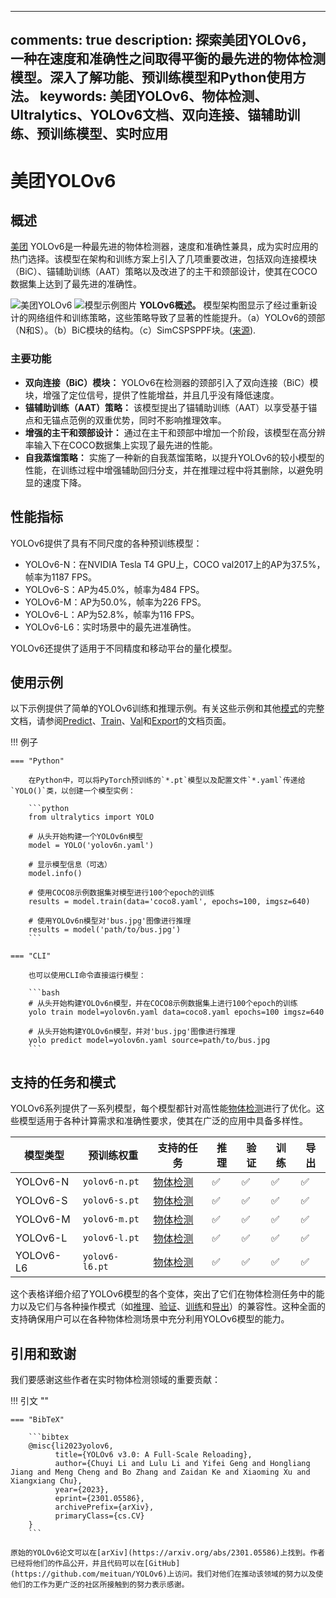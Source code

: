 ______________________________________________________________________

## comments: true description: 探索美团YOLOv6，一种在速度和准确性之间取得平衡的最先进的物体检测模型。深入了解功能、预训练模型和Python使用方法。 keywords: 美团YOLOv6、物体检测、Ultralytics、YOLOv6文档、双向连接、锚辅助训练、预训练模型、实时应用

# 美团YOLOv6

## 概述

[美团](https://about.meituan.com/) YOLOv6是一种最先进的物体检测器，速度和准确性兼具，成为实时应用的热门选择。该模型在架构和训练方案上引入了几项重要改进，包括双向连接模块（BiC）、锚辅助训练（AAT）策略以及改进了的主干和颈部设计，使其在COCO数据集上达到了最先进的准确性。

![美团YOLOv6](https://user-images.githubusercontent.com/26833433/240750495-4da954ce-8b3b-41c4-8afd-ddb74361d3c2.png) ![模型示例图片](https://user-images.githubusercontent.com/26833433/240750557-3e9ec4f0-0598-49a8-83ea-f33c91eb6d68.png) **YOLOv6概述。** 模型架构图显示了经过重新设计的网络组件和训练策略，这些策略导致了显著的性能提升。（a）YOLOv6的颈部（N和S）。（b）BiC模块的结构。（c）SimCSPSPPF块。([来源](https://arxiv.org/pdf/2301.05586.pdf)).

### 主要功能

- **双向连接（BiC）模块：** YOLOv6在检测器的颈部引入了双向连接（BiC）模块，增强了定位信号，提供了性能增益，并且几乎没有降低速度。
- **锚辅助训练（AAT）策略：** 该模型提出了锚辅助训练（AAT）以享受基于锚点和无锚点范例的双重优势，同时不影响推理效率。
- **增强的主干和颈部设计：** 通过在主干和颈部中增加一个阶段，该模型在高分辨率输入下在COCO数据集上实现了最先进的性能。
- **自我蒸馏策略：** 实施了一种新的自我蒸馏策略，以提升YOLOv6的较小模型的性能，在训练过程中增强辅助回归分支，并在推理过程中将其删除，以避免明显的速度下降。

## 性能指标

YOLOv6提供了具有不同尺度的各种预训练模型：

- YOLOv6-N：在NVIDIA Tesla T4 GPU上，COCO val2017上的AP为37.5%，帧率为1187 FPS。
- YOLOv6-S：AP为45.0%，帧率为484 FPS。
- YOLOv6-M：AP为50.0%，帧率为226 FPS。
- YOLOv6-L：AP为52.8%，帧率为116 FPS。
- YOLOv6-L6：实时场景中的最先进准确性。

YOLOv6还提供了适用于不同精度和移动平台的量化模型。

## 使用示例

以下示例提供了简单的YOLOv6训练和推理示例。有关这些示例和其他[模式](../modes/index.md)的完整文档，请参阅[Predict](../modes/predict.md)、[Train](../modes/train.md)、[Val](../modes/val.md)和[Export](../modes/export.md)的文档页面。

!!! 例子

````
=== "Python"

    在Python中，可以将PyTorch预训练的`*.pt`模型以及配置文件`*.yaml`传递给`YOLO()`类，以创建一个模型实例：

    ```python
    from ultralytics import YOLO

    # 从头开始构建一个YOLOv6n模型
    model = YOLO('yolov6n.yaml')

    # 显示模型信息（可选）
    model.info()

    # 使用COCO8示例数据集对模型进行100个epoch的训练
    results = model.train(data='coco8.yaml', epochs=100, imgsz=640)

    # 使用YOLOv6n模型对'bus.jpg'图像进行推理
    results = model('path/to/bus.jpg')
    ```

=== "CLI"

    也可以使用CLI命令直接运行模型：

    ```bash
    # 从头开始构建YOLOv6n模型，并在COCO8示例数据集上进行100个epoch的训练
    yolo train model=yolov6n.yaml data=coco8.yaml epochs=100 imgsz=640

    # 从头开始构建YOLOv6n模型，并对'bus.jpg'图像进行推理
    yolo predict model=yolov6n.yaml source=path/to/bus.jpg
    ```
````

## 支持的任务和模式

YOLOv6系列提供了一系列模型，每个模型都针对高性能[物体检测](../tasks/detect.md)进行了优化。这些模型适用于各种计算需求和准确性要求，使其在广泛的应用中具备多样性。

| 模型类型      | 预训练权重          | 支持的任务                      | 推理  | 验证  | 训练  | 导出  |
| --------- | -------------- | -------------------------- | --- | --- | --- | --- |
| YOLOv6-N  | `yolov6-n.pt`  | [物体检测](../tasks/detect.md) | ✅   | ✅   | ✅   | ✅   |
| YOLOv6-S  | `yolov6-s.pt`  | [物体检测](../tasks/detect.md) | ✅   | ✅   | ✅   | ✅   |
| YOLOv6-M  | `yolov6-m.pt`  | [物体检测](../tasks/detect.md) | ✅   | ✅   | ✅   | ✅   |
| YOLOv6-L  | `yolov6-l.pt`  | [物体检测](../tasks/detect.md) | ✅   | ✅   | ✅   | ✅   |
| YOLOv6-L6 | `yolov6-l6.pt` | [物体检测](../tasks/detect.md) | ✅   | ✅   | ✅   | ✅   |

这个表格详细介绍了YOLOv6模型的各个变体，突出了它们在物体检测任务中的能力以及它们与各种操作模式（如[推理](../modes/predict.md)、[验证](../modes/val.md)、[训练](../modes/train.md)和[导出](../modes/export.md)）的兼容性。这种全面的支持确保用户可以在各种物体检测场景中充分利用YOLOv6模型的能力。

## 引用和致谢

我们要感谢这些作者在实时物体检测领域的重要贡献：

!!! 引文 ""

````
=== "BibTeX"

    ```bibtex
    @misc{li2023yolov6,
          title={YOLOv6 v3.0: A Full-Scale Reloading},
          author={Chuyi Li and Lulu Li and Yifei Geng and Hongliang Jiang and Meng Cheng and Bo Zhang and Zaidan Ke and Xiaoming Xu and Xiangxiang Chu},
          year={2023},
          eprint={2301.05586},
          archivePrefix={arXiv},
          primaryClass={cs.CV}
    }
    ```

原始的YOLOv6论文可以在[arXiv](https://arxiv.org/abs/2301.05586)上找到。作者已经将他们的作品公开，并且代码可以在[GitHub](https://github.com/meituan/YOLOv6)上访问。我们对他们在推动该领域的努力以及使他们的工作为更广泛的社区所接触到的努力表示感谢。
````
